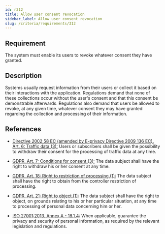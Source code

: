 ```yaml
---
id: r312
title: Allow user consent revocation
sidebar_label: Allow user consent revocation
slug: /criteria/requirements/312
---
```


## Requirement

The system must enable its users
to revoke whatever consent they have granted.

## Description

Systems usually request information
from their users or collect it based
on their interactions with the application.
Regulations demand
that none of these collections occur
without the user's consent
and that this consent be demonstrable afterwards.
Regulations
also demand that users be allowed to revoke,
at any given time,
whatever consent they may have granted
regarding the collection and processing
of their information.

## References

- [Directive 2002 58 EC (amended by E-privacy Directive 2009 136 EC). Art. 6:
  Traffic data.(3):](https://eur-lex.europa.eu/legal-content/EN/TXT/PDF/?uri=CELEX:02002L0058-20091219)
  Users or subscribers
  shall be given the possibility
  to withdraw their consent
  for the processing of traffic data
  at any time.

- [GDPR. Art. 7: Conditions for consent.(3):](https://gdpr-info.eu/art-7-gdpr/)
  The data subject shall have the right
  to withdraw his or her consent
  at any time.

- [GDPR. Art. 18: Right to restriction of processing.(1):](https://gdpr-info.eu/art-18-gdpr/)
  The data subject
  shall have the right to obtain
  from the controller restriction
  of processing.

- [GDPR. Art. 21: Right to object.(1):](https://gdpr-info.eu/art-21-gdpr/)
  The data subject
  shall have the right to object,
  on grounds relating
  to his or her particular situation,
  at any time to processing of personal data
  concerning him or her.

- [ISO 27001:2013. Annex A - 18.1.4:](https://www.iso.org/obp/ui/#iso:std:54534:en)
  When applicable,
  guarantee the privacy and security
  of personal information,
  as required by the relevant legislation
  and regulations.
